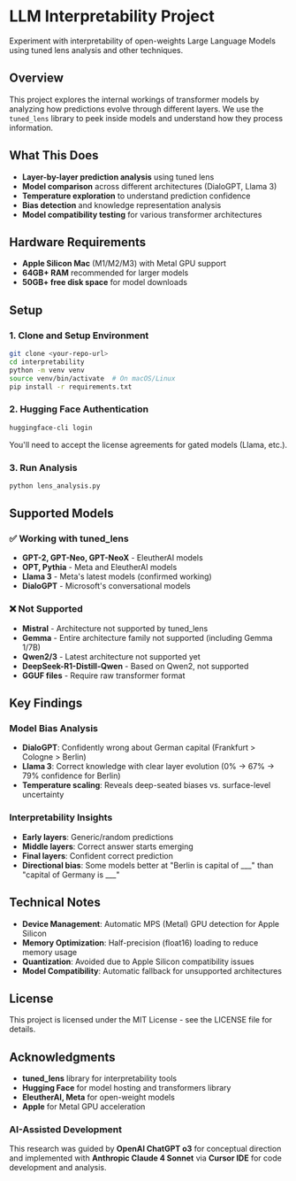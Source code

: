 # LLM Interpretability Project

Experiment with interpretability of open-weights Large Language Models using tuned lens analysis and other techniques.

## Overview

This project explores the internal workings of transformer models by analyzing how predictions evolve through different layers. We use the `tuned_lens` library to peek inside models and understand how they process information.

## What This Does

- **Layer-by-layer prediction analysis** using tuned lens
- **Model comparison** across different architectures (DialoGPT, Llama 3)
- **Temperature exploration** to understand prediction confidence
- **Bias detection** and knowledge representation analysis
- **Model compatibility testing** for various transformer architectures

## Hardware Requirements

- **Apple Silicon Mac** (M1/M2/M3) with Metal GPU support
- **64GB+ RAM** recommended for larger models
- **50GB+ free disk space** for model downloads

## Setup

### 1. Clone and Setup Environment

```bash
git clone <your-repo-url>
cd interpretability
python -m venv venv
source venv/bin/activate  # On macOS/Linux
pip install -r requirements.txt
```

### 2. Hugging Face Authentication

```bash
huggingface-cli login
```

You'll need to accept the license agreements for gated models (Llama, etc.).

### 3. Run Analysis

```bash
python lens_analysis.py
```

## Supported Models

### ✅ Working with tuned_lens
- **GPT-2, GPT-Neo, GPT-NeoX** - EleutherAI models
- **OPT, Pythia** - Meta and EleutherAI models  
- **Llama 3** - Meta's latest models (confirmed working)
- **DialoGPT** - Microsoft's conversational models

### ❌ Not Supported
- **Mistral** - Architecture not supported by tuned_lens
- **Gemma** - Entire architecture family not supported (including Gemma 1/7B)
- **Qwen2/3** - Latest architecture not supported yet
- **DeepSeek-R1-Distill-Qwen** - Based on Qwen2, not supported
- **GGUF files** - Require raw transformer format

## Key Findings

### Model Bias Analysis
- **DialoGPT**: Confidently wrong about German capital (Frankfurt > Cologne > Berlin)
- **Llama 3**: Correct knowledge with clear layer evolution (0% → 67% → 79% confidence for Berlin)
- **Temperature scaling**: Reveals deep-seated biases vs. surface-level uncertainty

### Interpretability Insights
- **Early layers**: Generic/random predictions
- **Middle layers**: Correct answer starts emerging
- **Final layers**: Confident correct prediction
- **Directional bias**: Some models better at "Berlin is capital of ___" than "capital of Germany is ___"



## Technical Notes

- **Device Management**: Automatic MPS (Metal) GPU detection for Apple Silicon
- **Memory Optimization**: Half-precision (float16) loading to reduce memory usage
- **Quantization**: Avoided due to Apple Silicon compatibility issues
- **Model Compatibility**: Automatic fallback for unsupported architectures



## License

This project is licensed under the MIT License - see the LICENSE file for details.

## Acknowledgments

- **tuned_lens** library for interpretability tools
- **Hugging Face** for model hosting and transformers library
- **EleutherAI, Meta** for open-weight models
- **Apple** for Metal GPU acceleration

### AI-Assisted Development
This research was guided by **OpenAI ChatGPT o3** for conceptual direction and implemented with **Anthropic Claude 4 Sonnet** via **Cursor IDE** for code development and analysis. 